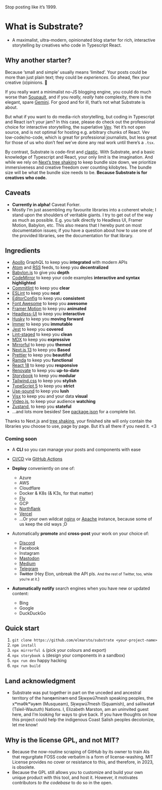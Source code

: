Stop posting like it’s 1999.

# What is Substrate?

 - A maximalist, ultra-modern, opinionated blog starter for rich, interactive storytelling by creatives who code in Typescript React.

## Why another starter?

Because ‘small and simple’ usually means ‘limited’. Your posts could be more than just plain text; they could be *experiences*. Go ahead, flex your creative (o)pinions. 🪽

If you really want a minimalist no-JS blogging engine, you could do much worse than [Soupault](https://soupault.app), and if you *really, really* hate complexity, there is the elegant, spare [Gemini](https://gemini.circumlunar.space). For good and for ill, that’s not what Substrate is about.

But what if you want to do media-rich storytelling, but coding in Typescript and React isn’t your jam? In this case, please do check out the professional choice for interactive storytelling, the superlative [Vev](https://vev.design). Yet it’s not open source, and is not optimal for hosting e.g. arbitrary chunks of React. Vev low-code/no-code, which is great for professional journalists, but less great for those of us who don’t feel we’ve done any real work until there’s a `.tsx`.

By contrast, Substrate is code-first and [clastic](https://en.wiktionary.org/wiki/clastic). With Substrate, and a basic knowledge of Typescript and React, your only limit is the imagination. And while we rely on [Next’s tree shaking](https://nextjs.org/blog/next-10-2) to keep bundle size down, we prioritize immersiveness and creative freedom over counting kilobytes. The bundle size will be what the bundle size needs to be. **Because Substrate is for creatives who code.**

## Caveats

  - **Currently in alpha!** Caveat Forker.
  - Mostly I’m just assembling my favourite libraries into a coherent whole; I stand upon the shoulders of veritable giants. I try to get out of the way as much as possible. E.g. you talk directly to Headless UI, Framer Motion, Babylon, etc. This also means that I hereby punt on most documentation issues; if you have a question about how to use one of the provided libraries, see the documentation for that library.

## Ingredients

 - [Apollo](https://www.apollographql.com) GraphQL to keep you **integrated** with modern APIs
 - [Atom](https://en.wikipedia.org/wiki/Atom_(web_standard)) and [RSS](https://en.wikipedia.org/wiki/RSS) feeds, to keep you **decentralized**
 - [Babylon.js](https://babylonjs.com) to give you **depth**
 - [CodeMirror](https://codemirror.net) to keep your code examples **interactive and syntax highlighted**
 - [Commitlint](https://commitlint.js.org) to keep you **clear**
 - [ESLint](https://eslint.org) to keep you **neat**
 - [EditorConfig](https://editorconfig.org/) to keep you **consistent**
 - [Font Awesome](https://editorconfig.org/) to keep you **awesome**
 - [Framer Motion](https://www.framer.com/) to keep you **animated**
 - [Headless-UI](https://headlessui.com) to keep you **interactive**
 - [Husky](https://typicode.github.io/husky/#/) to keep you **moving forward**
 - [Immer](https://immerjs.github.io/immer/) to keep you **immutable**
 - [Jest](https://jestjs.io/) to keep you **covered**
 - [Lint-staged](https://github.com/okonet/lint-staged) to keep you **clean**
 - [MDX](https://mdxjs.com/) to keep you **expressive**
 - [Mirrorful](https://github.com/Mirrorful/mirrorful) to keep you **themed**
 - [Next.js 13](https://nextjs.org) to keep you **Based**
 - [Prettier](https://prettier.io) to keep you **beautiful**
 - [Ramda](https://ramdajs.com/) to keep you **functional**
 - [React 18](https://react.dev) to keep you **responsive**
 - [Renovate](https://mend.io) to keep you **up-to-date**
 - [Storybook](https://storybook.js.org) to keep you **modular**
 - [Tailwind.css](https://tailwindcss.com) to keep you **stylish**
 - [TypeScript 5](https://typescriptlang.org) to keep you **strict**
 - [Use-sound](https://www.joshwcomeau.com/react/announcing-use-sound-react-hook/) to keep you **lush**
 - [Visx](https://airbnb.io/visx) to keep you and your data **visual**
 - [Video.js](https://videojs.com), to keep your audience **watching**
 - [Zustand](https://zustand-demo.pmnd.rs), to keep you **stateful**
 - ...and lots more besides! See [package.json](package.json) for a complete list.

Thanks to Next.js and [tree shaking](https://en.wikipedia.org/wiki/Tree_shaking), your finished site will only contain the libraries you choose to use, page by page. But it’s all there if you need it. <3

### Coming soon
 - A **CLI** so you can manage your posts and components with ease
 - [CI/CD](https://github.blog/2022-02-02-build-ci-cd-pipeline-github-actions-four-steps/) via [GitHub Actions](https://github.com/features/actions)
 - **Deploy** conveniently on one of:
   - Azure
   - AWS
   - Cloudflare
   - Docker & K8s (& K3s, for that matter)
   - [Fly](https://fly.io)
   - GCP
   - [Northflank](https://northflank.com)
   - [Vercel](https://vercel.com)
   - ...Or your own wildcat [nginx](https://nginx.com) or [Apache](https://apache.org) instance, because some of us keep the old ways ;D
 - Automatically **promote** and **cross-post** your work on your choice of:
   - [Discord](https://discord.com)
   - Facebook
   - Instagram
   - [Mastodon](https://mastodon.social)
   - [Medium](https://medium.com)
   - [Telegram](https://telegram.org)
   - ~~Twitter~~ (Hey Elon, unbreak the API pls. <small>And the rest of Twitter, too, while you’re at it.</small>)

 - **Automatically notify** search engines when you have new or updated content:
   - Bing
   - Google
   - DuckDuckGo


## Quick start
 1. `git clone https://github.com/elmarsto/substrate <your-project-name>`
 2. `npm install`
 3. `npx mirrorful &` (pick your colours and export)
 4. `npx storybook &` (design your components in a sandbox)
 5. `npx run dev` happy hacking
 6. `npx run build`


## Land acknowledgment

 - Substrate was put together in part on the unceded and ancestral territory of the hən̓q̓əmin̓əm̓ and Sḵwx̱wú7mesh speaking peoples, the xʷməθkʷəy̓əm (Musqueam), Sḵwx̱wú7mesh (Squamish), and səlilwətaɬ (Tsleil-Waututh) Nations. I, Elizabeth Marston, am an uninvited guest here, and I’m looking for ways to give back. If you have thoughts on how this project could help the indigenous Coast Salish peoples decolonize, let me know!

## Why is the license GPL, and not MIT?

 - Because the now-routine scraping of GitHub by its owner to train AI‌s that regurgitate FOSS‌ code verbatim is a form of license-washing. MIT‌ License provides no cover or resistance to this, and therefore, in 2023, is obsolete.
 - Because the GPL still allows you to customize and build your own unique product with this tool, and host it. However, it motivates contributors *to the codebase* to do so in the open.
